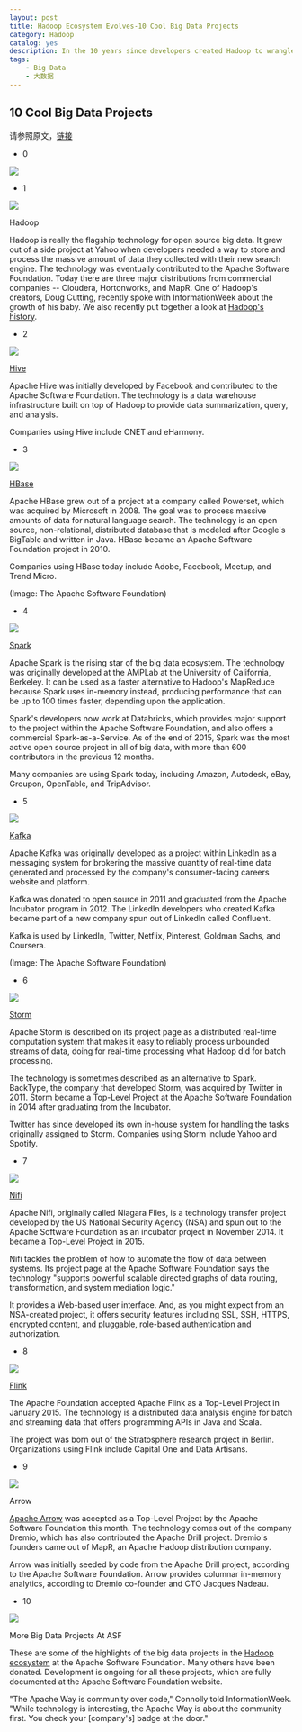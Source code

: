 ```yaml
---
layout: post
title: Hadoop Ecosystem Evolves-10 Cool Big Data Projects
category: Hadoop
catalog: yes
description: In the 10 years since developers created Hadoop to wrangle the challenges that came with big data, the ecosystem for these technologies has evolved. The Apache Software Foundation is teeming with open source big data technology projects. Here's a look at some significant projects, and a peek at some up-and-comers.
tags:
    - Big Data
    - 大数据
---
```


##  10 Cool Big Data Projects

请参照原文，[链接](http://www.informationweek.com/big-data/software-platforms/hadoop-ecosystem-evolves-10-cool-big-data-projects-/d/d-id/1324420?image_number=1)

* 0

![](/images/hadoop/bigdata-iStock_000049675334_Medium.jpg)

* 1

![](/images/hadoop/Hadoop-logo1.png)

Hadoop

Hadoop is really the flagship technology for open source big data. It grew out of a side project at Yahoo when developers needed a way to store and process the massive amount of data they collected with their new search engine. The technology was eventually contributed to the Apache Software Foundation. Today there are three major distributions from commercial companies -- Cloudera, Hortonworks, and MapR. One of Hadoop's creators, Doug Cutting, recently spoke with InformationWeek about the growth of his baby. We also recently put together a look at [Hadoop's history](http://www.informationweek.com/big-data/software-platforms/hadoop-at-10-milestones-and-momentum/d/d-id/1324149).

* 2

![](/images/hadoop/Apache_Hive_logo.svg.png)

[Hive](https://hive.apache.org/)

Apache Hive was initially developed by Facebook and contributed to the Apache Software Foundation. The technology is a data warehouse infrastructure built on top of Hadoop to provide data summarization, query, and analysis.

Companies using Hive include CNET and eHarmony.

* 3

![](/images/hadoop/hbase_logo_with_orca_large-(1).png)

[HBase](http://hbase.apache.org/)

Apache HBase grew out of a project at a company called Powerset, which was acquired by Microsoft in 2008. The goal was to process massive amounts of data for natural language search. The technology is an open source, non-relational, distributed database that is modeled after Google's BigTable and written in Java. HBase became an Apache Software Foundation project in 2010.

Companies using HBase today include Adobe, Facebook, Meetup, and Trend Micro.

(Image: The Apache Software Foundation)

* 4

![](/images/hadoop/spark_logo.png)

[Spark](http://spark.apache.org/)

Apache Spark is the rising star of the big data ecosystem. The technology was originally developed at the AMPLab at the University of California, Berkeley. It can be used as a faster alternative to Hadoop's MapReduce because Spark uses in-memory instead, producing performance that can be up to 100 times faster, depending upon the application.

Spark's developers now work at Databricks, which provides major support to the project within the Apache Software Foundation, and also offers a commercial Spark-as-a-Service. As of the end of 2015, Spark was the most active open source project in all of big data, with more than 600 contributors in the previous 12 months.

Many companies are using Spark today, including Amazon, Autodesk, eBay, Groupon, OpenTable, and TripAdvisor.

* 5

![](/images/hadoop/kafka-logo-and-slogan.png)

[Kafka](http://kafka.apache.org/)

Apache Kafka was originally developed as a project within LinkedIn as a messaging system for brokering the massive quantity of real-time data generated and processed by the company's consumer-facing careers website and platform.

Kafka was donated to open source in 2011 and graduated from the Apache Incubator program in 2012. The LinkedIn developers who created Kafka became part of a new company spun out of LinkedIn called Confluent.

Kafka is used by LinkedIn, Twitter, Netflix, Pinterest, Goldman Sachs, and Coursera.

(Image: The Apache Software Foundation)

* 6

![](/images/hadoop/apache-storm-logo.png)

[Storm](http://storm.apache.org/)

Apache Storm is described on its project page as a distributed real-time computation system that makes it easy to reliably process unbounded streams of data, doing for real-time processing what Hadoop did for batch processing.

The technology is sometimes described as an alternative to Spark. BackType, the company that developed Storm, was acquired by Twitter in 2011. Storm became a Top-Level Project at the Apache Software Foundation in 2014 after graduating from the Incubator.

Twitter has since developed its own in-house system for handling the tasks originally assigned to Storm. Companies using Storm include Yahoo and Spotify.

* 7

![](/images/hadoop/nifi-logo.png)

[Nifi](http://nifi.apache.org/)

Apache Nifi, originally called Niagara Files, is a technology transfer project developed by the US National Security Agency (NSA) and spun out to the Apache Software Foundation as an incubator project in November 2014. It became a Top-Level Project in 2015.

Nifi tackles the problem of how to automate the flow of data between systems. Its project page at the Apache Software Foundation says the technology "supports powerful scalable directed graphs of data routing, transformation, and system mediation logic."

It provides a Web-based user interface. And, as you might expect from an NSA-created project, it offers security features including SSL, SSH, HTTPS, encrypted content, and pluggable, role-based authentication and authorization.

* 8

![](/images/hadoop/flink_squirrel_1000.png)

[Flink](http://flink.apache.org/)

The Apache Foundation accepted Apache Flink as a Top-Level Project in January 2015. The technology is a distributed data analysis engine for batch and streaming data that offers programming APIs in Java and Scala.

The project was born out of the Stratosphere research project in Berlin. Organizations using Flink include Capital One and Data Artisans.

* 9

![](/images/hadoop/Dremio-Logo.png)

Arrow

[Apache Arrow](http://arrow.apache.org/) was accepted as a Top-Level Project by the Apache Software Foundation this month. The technology comes out of the company Dremio, which has also contributed the Apache Drill project. Dremio's founders came out of MapR, an Apache Hadoop distribution company.

Arrow was initially seeded by code from the Apache Drill project, according to the Apache Software Foundation. Arrow provides columnar in-memory analytics, according to Dremio co-founder and CTO Jacques Nadeau.

* 10

![](/images/hadoop/asf_logo.png)

More Big Data Projects At ASF

These are some of the highlights of the big data projects in the [Hadoop ecosystem](http://hadoop.apache.org/) at the Apache Software Foundation. Many others have been donated. Development is ongoing for all these projects, which are fully documented at the Apache Software Foundation website.

"The Apache Way is community over code," Connolly told InformationWeek. "While technology is interesting, the Apache Way is about the community first. You check your [company's] badge at the door."

